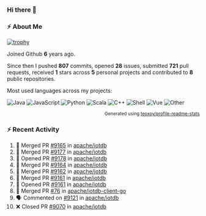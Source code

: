 ### Hi there 👋

### :zap: About Me

[![trophy](https://github-profile-trophy.vercel.app/?username=HTHou&theme=onedark)](https://github.com/ryo-ma/github-profile-trophy)
   
Joined Github **6** years ago.

Since then I pushed **807** commits, opened **28** issues, submitted **721** pull requests, received **1** stars across **5** personal projects and contributed to **8** public repositories.

Most used languages across my projects:

![Java](https://img.shields.io/static/v1?style=flat-square&label=%E2%A0%80&color=555&labelColor=%23b07219&message=Java%EF%B8%B194.4%25)
![JavaScript](https://img.shields.io/static/v1?style=flat-square&label=%E2%A0%80&color=555&labelColor=%23f1e05a&message=JavaScript%EF%B8%B11.4%25)
![Python](https://img.shields.io/static/v1?style=flat-square&label=%E2%A0%80&color=555&labelColor=%233572A5&message=Python%EF%B8%B10.7%25)
![Scala](https://img.shields.io/static/v1?style=flat-square&label=%E2%A0%80&color=555&labelColor=%23c22d40&message=Scala%EF%B8%B10.6%25)
![C++](https://img.shields.io/static/v1?style=flat-square&label=%E2%A0%80&color=555&labelColor=%23f34b7d&message=C%2B%2B%EF%B8%B10.6%25)
![Shell](https://img.shields.io/static/v1?style=flat-square&label=%E2%A0%80&color=555&labelColor=%2389e051&message=Shell%EF%B8%B10.4%25)
![Vue](https://img.shields.io/static/v1?style=flat-square&label=%E2%A0%80&color=555&labelColor=%2341b883&message=Vue%EF%B8%B10.3%25)
![Other](https://img.shields.io/static/v1?style=flat-square&label=%E2%A0%80&color=555&labelColor=%23ededed&message=Other%EF%B8%B11.2%25)

<p align="right"><sub>Generated using <a href="https://github.com/marketplace/actions/profile-readme-stats">teoxoy/profile-readme-stats</a></sub></p>


<!--![](https://github.com/HTHou/HTHou/blob/output/github-contribution-grid-snake.svg)-->

<!--![Haonan Hou's github stats](https://github-readme-stats.vercel.app/api?username=HTHou&count_private=true&show_icons=true&theme=onedark)-->

<!--![Haonan Hou's wakatime stats](https://github-readme-stats.vercel.app/api/wakatime?username=HTHou&layout=compact&theme=onedark)-->

<!--![Top Langs](https://github-readme-stats.vercel.app/api/top-langs/?username=HTHou&theme=onedark&layout=compact)-->

### :zap: Recent Activity
<!--START_SECTION:activity-->
1. 🎉 Merged PR [#9165](https://github.com/apache/iotdb/pull/9165) in [apache/iotdb](https://github.com/apache/iotdb)
2. 🎉 Merged PR [#9177](https://github.com/apache/iotdb/pull/9177) in [apache/iotdb](https://github.com/apache/iotdb)
3. 💪 Opened PR [#9178](https://github.com/apache/iotdb/pull/9178) in [apache/iotdb](https://github.com/apache/iotdb)
4. 🎉 Merged PR [#9164](https://github.com/apache/iotdb/pull/9164) in [apache/iotdb](https://github.com/apache/iotdb)
5. 🎉 Merged PR [#9162](https://github.com/apache/iotdb/pull/9162) in [apache/iotdb](https://github.com/apache/iotdb)
6. 🎉 Merged PR [#9161](https://github.com/apache/iotdb/pull/9161) in [apache/iotdb](https://github.com/apache/iotdb)
7. 💪 Opened PR [#9161](https://github.com/apache/iotdb/pull/9161) in [apache/iotdb](https://github.com/apache/iotdb)
8. 🎉 Merged PR [#76](https://github.com/apache/iotdb-client-go/pull/76) in [apache/iotdb-client-go](https://github.com/apache/iotdb-client-go)
9. 🗣 Commented on [#9121](https://github.com/apache/iotdb/issues/9121) in [apache/iotdb](https://github.com/apache/iotdb)
10. ❌ Closed PR [#9070](https://github.com/apache/iotdb/pull/9070) in [apache/iotdb](https://github.com/apache/iotdb)
<!--END_SECTION:activity-->

<!--
**HTHou/HTHou** is a ✨ _special_ ✨ repository because its `README.md` (this file) appears on your GitHub profile.

Here are some ideas to get you started:

- 🔭 I’m currently working on ...
- 🌱 I’m currently learning ...
- 👯 I’m looking to collaborate on ...
- 🤔 I’m looking for help with ...
- 💬 Ask me about ...
- 📫 How to reach me: ...
- 😄 Pronouns: ...
- ⚡ Fun fact: ...
-->
